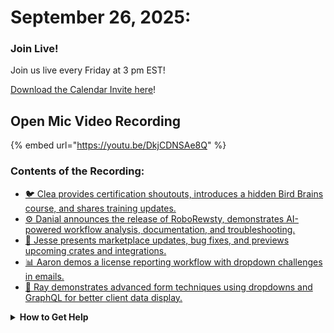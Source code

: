 # September 26, 2025:

### **Join Live!**

Join us live every Friday at 3 pm EST!

&#x20;[Download the Calendar Invite here](https://engine.rewst.io/webhooks/custom/trigger/02eb02e2-1177-43d9-9e13-8547414979fc/c47fdd7f-4075-47a8-ba92-94e790e67c06?request_type=open_mic_link&)!

## Open Mic Video Recording

{% embed url="https://youtu.be/DkjCDNSAe8Q" %}



### Contents of the Recording:

* [🐦 Clea provides certification shoutouts, introduces a hidden Bird Brains course, and shares training updates.](https://www.youtube.com/watch?v=DkjCDNSAe8Q\&t=344s)
* [⚙️ Danial announces the release of RoboRewsty, demonstrates AI-powered workflow analysis, documentation, and troubleshooting.](https://www.youtube.com/watch?v=DkjCDNSAe8Q\&t=858s)
* [🛒 Jesse presents marketplace updates, bug fixes, and previews upcoming crates and integrations.](https://www.youtube.com/watch?v=DkjCDNSAe8Q\&t=2552s)
* [📊 Aaron demos a license reporting workflow with dropdown challenges in emails.](https://www.youtube.com/watch?v=DkjCDNSAe8Q\&t=2722s)
* [📝 Ray demonstrates advanced form techniques using dropdowns and GraphQL for better client data display.](https://www.youtube.com/watch?v=DkjCDNSAe8Q\&t=3204s)

<details>

<summary><strong>How to Get Help</strong></summary>

* 💬 Chat (Discord): [https://discord.gg/rewst​​ ](https://discord.gg/rewst%E2%80%8B%E2%80%8B)
  * Private #\{{ msp \}} channel
  * \#the-kewp
* 🎫 Submit Tickets to: the\_roc@rewst.io
* 📝 Feature Request + Integration Requests: [https://rewst.canny.io/](https://rewst.canny.io/)

**CLUCK UNIVERSITY – REWST TRAINING:**&#x20;

* 👨‍🏫 Live Instructor-Led Training: [https://calendly.com/cluck-u/](https://calendly.com/cluck-u/)
* 🏁 Rewst Foundations Training: [https://docs.rewst.help/cluck-university/rewst-foundations-10x](https://docs.rewst.help/cluck-university/rewst-foundations-10x)
* ▶️ On-demand Videos: [https://docs.rewst.help/cluck-university/rewst-foundations-10x](https://docs.rewst.help/cluck-university/rewst-foundations-10x)

**DOCS:**&#x20;

* 🥚 Rewst Docs: [https://docs.rewst.help ](https://docs.rewst.help)
* ⛩️ Jinja Docs: [https://jinja.palletsprojects.com/](https://jinja.palletsprojects.com/)

**KEY LINKS:**&#x20;

* 📝 Feature Request + Integration Requests: [https://rewst.canny.io/](https://rewst.canny.io/)

</details>
